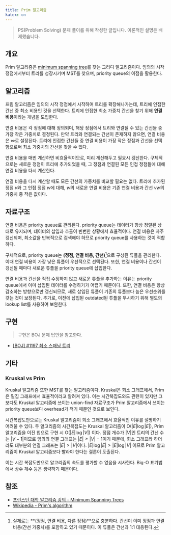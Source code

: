 ```yaml
---
title: Prim 알고리즘
katex: on
---
```


> PS(Problem Solving) 문제 풀이를 위해 작성한 글입니다. 이론적인 설명은 배제했습니다.

## 개요

Prim 알고리즘은 [minimum spanning tree](/posts/2024-09-13-minimum-spanning-tree)를 찾는 그리디 알고리즘이다. 임의의 시작 정점에서부터 트리를 성장시키며 MST를 찾으며, priority queue의 이점을 활용한다.

## 알고리즘

프림 알고리즘은 임의의 시작 정점에서 시작하여 트리를 확장해나가는데, 트리에 인접한 간선 중 최소 비용인 것을 선택한다. 트리에 인접한 최소 가중치 간선을 찾기 위해 **연결 비용**이라는 개념을 도입한다.

연결 비용은 각 정점에 대해 정의되며, 해당 정점에서 트리와 연결될 수 있는 간선들 중 가장 작은 가중치로 결정된다. 만약 트리와 연결되는 간선이 존재하지 않으면, 연결 비용은 ∞로 설정된다. 트리에 인접한 간선들 중 연결 비용이 가장 작은 정점과 간선을 선택함으로써 최소 가중치의 간선을 찾을 수 있다.

연결 비용을 매번 계산하면 비효율적이므로, 미리 계산해두고 필요시 갱신한다. 구체적으로는 새로운 정점이 트리에 추가되었을 때, 그 정점과 연결된 모든 인접 정점들에 대해 연결 비용을 다시 계산한다.

연결 비용을 다시 계산할 때도 모든 간선의 가중치를 비교할 필요는 없다. 트리에 추가된 정점 $v$와 그 인접 정점 $w$에 대해, $w$의 새로운 연결 비용은 기존 연결 비용과 간선 $vw$의 가중치 중 작은 값이다.

## 자료구조

연결 비용은 priority queue로 관리된다. priority queue는 데이터가 항상 정렬된 상태로 유지되며, 데이터의 삽입과 추출이 빈번한 상황에서 효율적이다. 연결 비용은 자주 갱신되며, 최소값을 반복적으로 검색해야 하므로 priority queue를 사용하는 것이 적합하다.

구체적으로, priority queue는 **(정점, 연결 비용, 간선)**[^1]으로 구성된 튜플을 관리한다. 이때 연결 비용이 가장 낮은 튜플이 우선적으로 선택된다. 또한, 연결 비용이나 간선이 갱신될 때마다 새로운 튜플을 priority queue에 삽입한다.

연결 비용과 간선을 직접 수정하지 않고 새로운 튜플을 추가하는 이유는 priority queue에서 이미 삽입된 데이터를 수정하기가 어렵기 때문이다. 또한, 연결 비용은 항상 감소하는 방향으로만 갱신되므로, 새로 삽입된 튜플이 기존의 튜플보다 높은 우선순위를 갖는 것이 보장된다. 추가로, 이전에 삽입된 outdated된 튜플을 무시하기 위해 별도의 lookup list를 사용하여 보완한다.

[^1]: 실제로는 **(정점, 연결 비용, 다른 정점)**으로 충분하다. 간선이 이미 정점과 연결 비용(간선 가중치)를 포함하고 있기 때문이다. 이 튜플은 간선과 1:1 대응된다.

## 구현

> 구현은 BOJ 문제 답안을 참고한다.
 
- [\[BOJ\] #1197 최소 스패닝 트리](/posts/2024-09-21-boj-1197-mst#prim)

## 기타

### Kruskal vs Prim

Kruskal 알고리즘 또한 MST를 찾는 알고리즘이다. Kruskal은 희소 그래프에서, Prim은 밀집 그래프에서 효율적이라고 알려져 있다. 이는 시간복잡도와도 관련이 있지만 그보다도 Kruskal 알고리즘에 쓰이는 union-find 자료구조가 Prim 알고리즘에서 쓰이는 priority queue보다 overhead가 적기 때문인 것으로 보인다.

시간복잡도만으로는 Kruskal 알고리즘이 희소 그래프에서 효율적인 이유를 설명하기 어려울 수 있다. 두 알고리즘의 시간복잡도는 Kruskal 알고리즘이 $\text{O}(|E|\log{|E|})$, Prim 알고리즘을 이진 힙으로 구현 시 $\text{O}(|E|\log{|V|})$ 이다. 정점 개수가 $|V|$인 트리의 간선 수는 $|V-1|$이므로 임의의 연결 그래프는 $|E| \geq |V|-1$이기 때문에, 희소 그래프라 하더라도 대부분의 연결 그래프는 $|E| \gt |V|$이다. $|E|\log{|E|} > |E|\log{|V|}$ 이므로 Prim 알고리즘이 Kruskal 알고리즘보다 빨라야 한다는 결론이 도출된다.

이는 시간 복잡도만으로 알고리즘의 속도를 평가할 수 없음을 시사한다. Big-O 표기법에서 상수 계수 등은 생략하기 때문이다.

## 참조

- [프린스턴 대학 알고리즘 강의 - Minimum Spanning
Trees](https://algs4.cs.princeton.edu/43mst/)
- [Wikipedia - Prim's algorithm](https://en.wikipedia.org/wiki/Prim%27s_algorithm)
